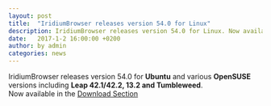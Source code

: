 ```yaml
---
layout: post
title:  "IridiumBrowser releases version 54.0 for Linux"
description: IridiumBrowser releases version 54.0 for Linux. Now available for Download.
date:   2017-1-2 16:00:00 +0200
author:	by admin
categories: news
---
```

IridiumBrowser releases version 54.0 for **Ubuntu** and various **OpenSUSE** versions including **Leap 42.1/42.2, 13.2 and Tumbleweed**.      
Now available in the [Download Section](/download.html "download IridiumBrowser v54.0") 
